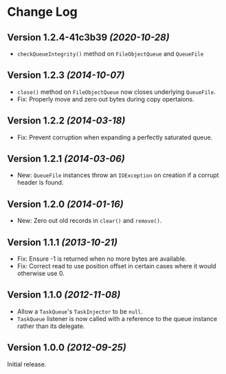 Change Log
==========

Version 1.2.4-41c3b39 *(2020-10-28)*
----------------------------

 * `checkQueueIntegrity()` method on `FileObjectQueue` and `QueueFile`

Version 1.2.3 *(2014-10-07)*
----------------------------

 * `close()` method on `FileObjectQueue` now closes underlying `QueueFile`.
 * Fix: Properly move and zero out bytes during copy opertaions.


Version 1.2.2 *(2014-03-18)*
----------------------------

 * Fix: Prevent corruption when expanding a perfectly saturated queue.


Version 1.2.1 *(2014-03-06)*
----------------------------

 * New: `QueueFile` instances throw an `IOException` on creation if a corrupt header is found.


Version 1.2.0 *(2014-01-16)*
----------------------------

 * New: Zero out old records in `clear()` and `remove()`.


Version 1.1.1 *(2013-10-21)*
----------------------------

 * Fix: Ensure -1 is returned when no more bytes are available.
 * Fix: Correct read to use position offset in certain cases where it would otherwise use 0.


Version 1.1.0 *(2012-11-08)*
----------------------------

 * Allow a `TaskQueue`'s `TaskInjector` to be `null`.
 * `TaskQueue` listener is now called with a reference to the queue instance rather than its delegate.


Version 1.0.0 *(2012-09-25)*
----------------------------

Initial release.
